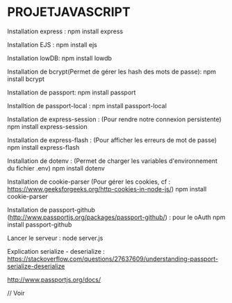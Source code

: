 # PROJETJAVASCRIPT


Installation express :
npm install express

Installation EJS :
npm install ejs

Installation lowDB:
npm install lowdb

Installation de bcrypt(Permet de gérer les hash des mots de passe):
npm install bcrypt 


Installation de passport:
npm install passport

Installtion de passport-local :
npm install passport-local


Installation de express-session : (Pour rendre notre connexion persistente)
npm install express-session

Installation de express-flash : (Pour afficher les erreurs de mot de passe)
npm install express-flash

Installation de dotenv : (Permet de charger les variables d'environnement du fichier .env)
npm install dotenv

Installation de cookie-parser (Pour gérer les cookies, cf : https://www.geeksforgeeks.org/http-cookies-in-node-js/)
npm install cookie-parser

Installation de passport-github (http://www.passportjs.org/packages/passport-github/) : pour le oAuth
npm install passport-github


Lancer le serveur :
node server.js


Explication serialize - deserialize :
https://stackoverflow.com/questions/27637609/understanding-passport-serialize-deserialize


http://www.passportjs.org/docs/

// Voir
